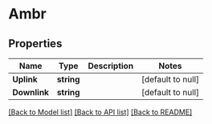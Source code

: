 # Ambr

## Properties
Name | Type | Description | Notes
------------ | ------------- | ------------- | -------------
**Uplink** | **string** |  | [default to null]
**Downlink** | **string** |  | [default to null]

[[Back to Model list]](../README.md#documentation-for-models) [[Back to API list]](../README.md#documentation-for-api-endpoints) [[Back to README]](../README.md)

